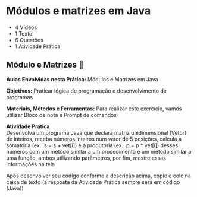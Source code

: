 # Módulos e matrizes em Java
- 4 Vídeos
- 1 Texto
- 6 Questões
- 1 Atividade Prática

## Módulo e Matrizes 📝
**Aulas Envolvidas nesta Prática:** Módulos e Matrizes em Java

**Objetivos:** Praticar lógica de programação e desenvolvimento de programas

**Materiais, Métodos e Ferramentas:** Para realizar este exercício, vamos utilizar Bloco de nota e Prompt de comandos

**Atividade Prática**<br>
Desenvolva um programa Java que declara matriz unidimensional (Vetor) de inteiros, receba números inteiros num vetor de 5 posições, calcula a somatória (ex.: s = s + vet[i]) e a produtória (ex.: p = p * vet[i]) desses números com um método similar a um procedimento e um método similar a uma função, ambos utilizando parâmetros, por fim, mostre essas informações na tela

Após desenvolver seu código conforme a descrição acima, copie e cole na caixa de texto (a resposta da Atividade Prática sempre será em código (Java))